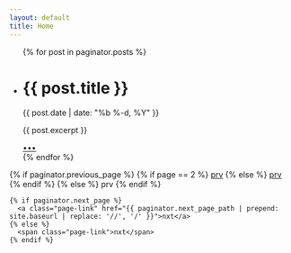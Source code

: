```yaml
---
layout: default
title: Home
---
```


<div class="home">

  <ul class="posts">
    {% for post in paginator.posts %}
    <li>
      <h1 >{{ post.title }}</h1>
      <span>{{ post.date | date: "%b %-d, %Y" }}</span>
      <p>{{ post.excerpt }}</p>
      <div class="continue">
        <a href="{{ post.url | prepend: site.baseurl }}">&bull;&bull;&bull;</a>
      </div>
    </li>
    {% endfor %}
  </ul>

  <div class="pagination">
    {% if paginator.previous_page %}
      {% if page == 2 %}
        <a class="page-link" href="{{ '/index.html' | prepend: site.baseurl | replace: '//', '/' | replace: ':num', page }}">prv</a>
      {% else %}
        <a class="page-link" href="{{ paginator.previous_page_path | prepend: site.baseurl | replace: '//', '/' }}">prv</a>
      {% endif %}
    {% else %}
      <span class="page-link">prv</span>
    {% endif %}

    {% if paginator.next_page %}
      <a class="page-link" href="{{ paginator.next_page_path | prepend: site.baseurl | replace: '//', '/' }}">nxt</a>
    {% else %}
      <span class="page-link">nxt</span>
    {% endif %}
  </div>

</div>
